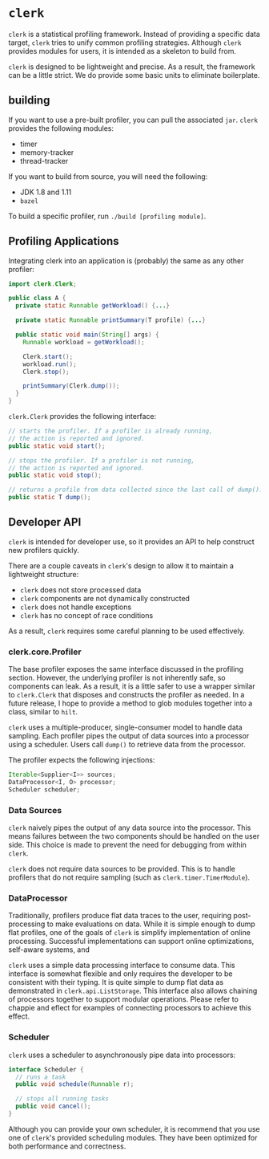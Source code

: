 # `clerk`

`clerk` is a statistical profiling framework. Instead of providing a specific data target, `clerk` tries to unify common profiling strategies. Although `clerk` provides modules for users, it is intended as a skeleton to build from.

`clerk` is designed to be lightweight and precise. As a result, the framework can be a little strict. We do provide some basic units to eliminate boilerplate.

## building

If you want to use a pre-built profiler, you can pull the associated `jar`. `clerk` provides the following modules:

 - timer
 - memory-tracker
 - thread-tracker

If you want to build from source, you will need the following:

 - JDK 1.8 and 1.11
 - `bazel`
 <!-- - `maven` or `bazel` -->

To build a specific profiler, run `./build [profiling module]`.

## Profiling Applications

Integrating clerk into an application is (probably) the same as any other profiler:

```java
import clerk.Clerk;

public class A {
  private static Runnable getWorkload() {...}

  private static Runnable printSummary(T profile) {...}

  public static void main(String[] args) {
    Runnable workload = getWorkload();

    Clerk.start();
    workload.run();
    Clerk.stop();

    printSummary(Clerk.dump());
  }
}
```

`clerk.Clerk` provides the following interface:

```java
// starts the profiler. If a profiler is already running,
// the action is reported and ignored.
public static void start();

// stops the profiler. If a profiler is not running,
// the action is reported and ignored.
public static void stop();

// returns a profile from data collected since the last call of dump().
public static T dump();
```

## Developer API

`clerk` is intended for developer use, so it provides an API to help construct new profilers quickly.

There are a couple caveats in `clerk`'s design to allow it to maintain a lightweight structure:

 - `clerk` does not store processed data
 - `clerk` components are not dynamically constructed
 - `clerk` does not handle exceptions
 - `clerk` has no concept of race conditions

As a result, `clerk` requires some careful planning to be used effectively.

### clerk.core.Profiler

The base profiler exposes the same interface discussed in the profiling section. However, the underlying profiler is not inherently safe, so components can leak. As a result, it is a little safer to use a wrapper similar to `clerk.Clerk` that disposes and constructs the profiler as needed. In a future release, I hope to provide a method to glob modules together into a class, similar to `hilt`.

`clerk` uses a multiple-producer, single-consumer model to handle data sampling. Each profiler pipes the output of data sources into a processor using a scheduler. Users call `dump()` to retrieve data from the processor.

The profiler expects the following injections:

```java
Iterable<Supplier<I>> sources;
DataProcessor<I, O> processor;
Scheduler scheduler;
```

### Data Sources

`clerk` naively pipes the output of any data source into the processor. This means failures between the two components should be handled on the user side. This choice is made to prevent the need for debugging from within `clerk`.

`clerk` does not require data sources to be provided. This is to handle profilers that do not require sampling (such as `clerk.timer.TimerModule`).

### DataProcessor

Traditionally, profilers produce flat data traces to the user, requiring post-processing to make evaluations on data. While it is simple enough to dump flat profiles, one of the goals of `clerk` is simplify implementation of online processing. Successful implementations can support online optimizations, self-aware systems, and

`clerk` uses a simple data processing interface to consume data. This interface is somewhat flexible and only requires the developer to be consistent with their typing. It is quite simple to dump flat data as demonstrated in `clerk.api.ListStorage`. This interface also allows chaining of processors together to support modular operations. Please refer to chappie and eflect for examples of connecting processors to achieve this effect.

### Scheduler

`clerk` uses a scheduler to asynchronously pipe data into processors:

```java
interface Scheduler {
  // runs a task
  public void schedule(Runnable r);

  // stops all running tasks
  public void cancel();
}
```

Although you can provide your own scheduler, it is recommend that you use one of `clerk`'s provided scheduling modules. They have been optimized for both performance and correctness.
